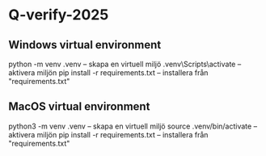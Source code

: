 # Q-verify-2025

## Windows virtual environment

python -m venv .venv – skapa en virtuell miljö
.venv\Scripts\activate – aktivera miljön
pip install -r requirements.txt – installera från "requirements.txt"

## MacOS virtual environment

python3 -m venv .venv – skapa en virtuell miljö
source .venv/bin/activate – aktivera miljön
pip install -r requirements.txt – installera från "requirements.txt"

